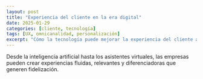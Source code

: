 ```yaml
---
layout: post
title: "Experiencia del cliente en la era digital"
date: 2025-01-29
categories: [cliente, tecnología]
tags: [UX, omnicanalidad, personalización]
excerpt: "Cómo la tecnología puede mejorar la experiencia del cliente a través de interacciones personalizadas y omnicanales."
---
```


Desde la inteligencia artificial hasta los asistentes virtuales, las empresas pueden crear experiencias fluidas, relevantes y diferenciadoras que generen fidelización.

<!-- Continúa el desarrollo del artículo aquí -->
